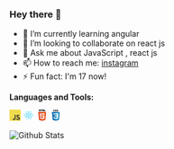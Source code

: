 ### Hey there 👋

- 🌱 I’m currently learning angular
- 👯 I’m looking to collaborate on react js
- 💬 Ask me about JavaScript , react js
- 📫 How to reach me: [instagram](https://www.instagram.com/erfaan.veisi)
- ⚡ Fun fact: I'm 17 now!

**Languages and Tools:**

<code><img height="20" src="https://raw.githubusercontent.com/github/explore/80688e429a7d4ef2fca1e82350fe8e3517d3494d/topics/javascript/javascript.png"></code>
<code><img height="20" src="https://raw.githubusercontent.com/github/explore/80688e429a7d4ef2fca1e82350fe8e3517d3494d/topics/react/react.png"></code>
<code><img height="20" src="https://raw.githubusercontent.com/github/explore/80688e429a7d4ef2fca1e82350fe8e3517d3494d/topics/html/html.png"></code>
<code><img height="20" src="https://raw.githubusercontent.com/github/explore/80688e429a7d4ef2fca1e82350fe8e3517d3494d/topics/css/css.png"></code>



<img align='left' alt='Github Stats' src='https://github-readme-stats.vercel.app/api?username=erfanveisi2&show_icons=true&theme=radical'/>
